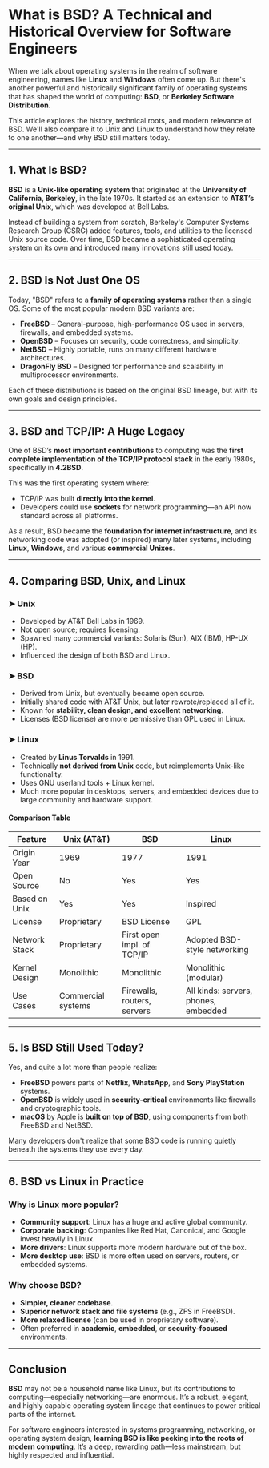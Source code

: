 # What is BSD? A Technical and Historical Overview for Software Engineers

When we talk about operating systems in the realm of software engineering, names like **Linux** and **Windows** often come up. But there's another powerful and historically significant family of operating systems that has shaped the world of computing: **BSD**, or **Berkeley Software Distribution**.

This article explores the history, technical roots, and modern relevance of BSD. We'll also compare it to Unix and Linux to understand how they relate to one another—and why BSD still matters today.

---

## 1. What Is BSD?

**BSD** is a **Unix-like operating system** that originated at the **University of California, Berkeley**, in the late 1970s. It started as an extension to **AT&T’s original Unix**, which was developed at Bell Labs.

Instead of building a system from scratch, Berkeley's Computer Systems Research Group (CSRG) added features, tools, and utilities to the licensed Unix source code. Over time, BSD became a sophisticated operating system on its own and introduced many innovations still used today.

---

## 2. BSD Is Not Just One OS

Today, "BSD" refers to a **family of operating systems** rather than a single OS. Some of the most popular modern BSD variants are:

- **FreeBSD** – General-purpose, high-performance OS used in servers, firewalls, and embedded systems.
- **OpenBSD** – Focuses on security, code correctness, and simplicity.
- **NetBSD** – Highly portable, runs on many different hardware architectures.
- **DragonFly BSD** – Designed for performance and scalability in multiprocessor environments.

Each of these distributions is based on the original BSD lineage, but with its own goals and design principles.

---

## 3. BSD and TCP/IP: A Huge Legacy

One of BSD’s **most important contributions** to computing was the **first complete implementation of the TCP/IP protocol stack** in the early 1980s, specifically in **4.2BSD**.

This was the first operating system where:

- TCP/IP was built **directly into the kernel**.
- Developers could use **sockets** for network programming—an API now standard across all platforms.

As a result, BSD became the **foundation for internet infrastructure**, and its networking code was adopted (or inspired) many later systems, including **Linux**, **Windows**, and various **commercial Unixes**.

---

## 4. Comparing BSD, Unix, and Linux

### ➤ Unix

- Developed by AT&T Bell Labs in 1969.
- Not open source; requires licensing.
- Spawned many commercial variants: Solaris (Sun), AIX (IBM), HP-UX (HP).
- Influenced the design of both BSD and Linux.

### ➤ BSD

- Derived from Unix, but eventually became open source.
- Initially shared code with AT&T Unix, but later rewrote/replaced all of it.
- Known for **stability, clean design, and excellent networking**.
- Licenses (BSD license) are more permissive than GPL used in Linux.

### ➤ Linux

- Created by **Linus Torvalds** in 1991.
- Technically **not derived from Unix** code, but reimplements Unix-like functionality.
- Uses GNU userland tools + Linux kernel.
- Much more popular in desktops, servers, and embedded devices due to large community and hardware support.

#### Comparison Table

| Feature        | Unix (AT&T) | BSD         | Linux       |
|----------------|-------------|-------------|-------------|
| Origin Year    | 1969        | 1977        | 1991        |
| Open Source    | No          | Yes         | Yes         |
| Based on Unix  | Yes         | Yes         | Inspired    |
| License        | Proprietary | BSD License | GPL         |
| Network Stack  | Proprietary | First open impl. of TCP/IP | Adopted BSD-style networking |
| Kernel Design  | Monolithic  | Monolithic  | Monolithic (modular) |
| Use Cases      | Commercial systems | Firewalls, routers, servers | All kinds: servers, phones, embedded |

---

## 5. Is BSD Still Used Today?

Yes, and quite a lot more than people realize:

- **FreeBSD** powers parts of **Netflix**, **WhatsApp**, and **Sony PlayStation** systems.
- **OpenBSD** is widely used in **security-critical** environments like firewalls and cryptographic tools.
- **macOS** by Apple is **built on top of BSD**, using components from both FreeBSD and NetBSD.

Many developers don't realize that some BSD code is running quietly beneath the systems they use every day.

---

## 6. BSD vs Linux in Practice

### Why is Linux more popular?

- **Community support**: Linux has a huge and active global community.
- **Corporate backing**: Companies like Red Hat, Canonical, and Google invest heavily in Linux.
- **More drivers**: Linux supports more modern hardware out of the box.
- **More desktop use**: BSD is more often used on servers, routers, or embedded systems.

### Why choose BSD?

- **Simpler, cleaner codebase**.
- **Superior network stack and file systems** (e.g., ZFS in FreeBSD).
- **More relaxed license** (can be used in proprietary software).
- Often preferred in **academic**, **embedded**, or **security-focused** environments.

---

## Conclusion

**BSD** may not be a household name like Linux, but its contributions to computing—especially networking—are enormous. It’s a robust, elegant, and highly capable operating system lineage that continues to power critical parts of the internet.

For software engineers interested in systems programming, networking, or operating system design, **learning BSD is like peeking into the roots of modern computing**. It’s a deep, rewarding path—less mainstream, but highly respected and influential.
